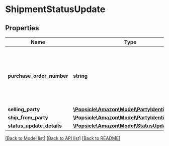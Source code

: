 # ShipmentStatusUpdate

## Properties
Name | Type | Description | Notes
------------ | ------------- | ------------- | -------------
**purchase_order_number** | **string** | Purchase order number of the shipment for which to update the shipment status. | 
**selling_party** | [**\Popsicle\Amazon\Model\PartyIdentification**](PartyIdentification.md) |  | 
**ship_from_party** | [**\Popsicle\Amazon\Model\PartyIdentification**](PartyIdentification.md) |  | 
**status_update_details** | [**\Popsicle\Amazon\Model\StatusUpdateDetails**](StatusUpdateDetails.md) |  | 

[[Back to Model list]](../../README.md#documentation-for-models) [[Back to API list]](../../README.md#documentation-for-api-endpoints) [[Back to README]](../../README.md)

